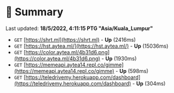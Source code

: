 # 📖 Summary
Last updated: **18/5/2022, 4:11:15 PTG "Asia/Kuala_Lumpur"**

- `GET` [https://shrt.ml](https://shrt.ml) - **Up** (2416ms)
- `GET` [https://hst.aytea.ml/](https://hst.aytea.ml/) - **Up** (15036ms)
- `GET` [https://color.aytea.ml/4b31d6.png](https://color.aytea.ml/4b31d6.png) - **Up** (1930ms)
- `GET` [https://memeapi.aytea14.repl.co/gimme](https://memeapi.aytea14.repl.co/gimme) - **Up** (598ms)
- `GET` [https://teledrivemy.herokuapp.com/dashboard](https://teledrivemy.herokuapp.com/dashboard) - **Up** (304ms)
